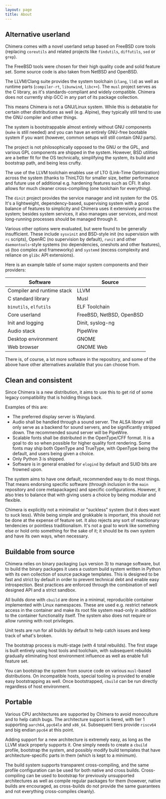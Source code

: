 ```yaml
---
layout: page
title: About
---
```


## Alternative userland

Chimera comes with a novel userland setup based on FreeBSD core tools
(replacing `coreutils` and related projects like `findutils`, `diffutils`,
`sed` or `grep`).

The FreeBSD tools were chosen for their high quality code and solid feature
set. Some source code is also taken from NetBSD and OpenBSD.

The LLVM/Clang suite provides the system toolchain (`clang`, `lld`) as well
as runtime parts (`compiler-rt`, `libunwind`, `libc++`). The `musl` project
serves as the C library, as it's standards-compliant and widely compatible.
Chimera does not currently ship GCC in any part of its package collection.

This means Chimera is not a GNU/Linux system. While this is debatable for
certain other distributions as well (e.g. Alpine), they typically still
tend to use the GNU compiler and other things.

The system is bootstrappable almost entirely without GNU components (`make`
is still needed) and you can have an entirely GNU-free bootable system if
you want (however, common setups will still contain GNU parts).

The project is not philosophically opposed to the GNU or the GPL, and various
GPL components are shipped in the system. However, BSD utilities are a better
fit for the OS technically, simplifying the system, its build and bootstrap
path, and being less crufty.

The use of the LLVM toolchain enables use of LTO (Link-Time Optimization)
across the system (thanks to ThinLTO) for smaller size, better performance
and future use of additional e.g. hardening features such as CFI. It also
allows for much cleaner cross-compiling (one toolchain for everything).

The `dinit` project provides the service manager and init system for the
OS. It's a lightweight, dependency-based, supervising system with a good
balance of features to simplicity and Chimera uses it extensively across
the system; besides system services, it also manages user services, and
most long-running processes should be managed through it.

Various other options were evaluated, but were found to be generally
insufficient. These include `sysvinit` and BSD-style init (no supervision
with `rc` scripts), OpenRC (no supervision by default), `runit` and other
`daemontools`-style systems (no dependencies, oneshots and other features),
`s6` (too complex and frameworky) and `systemd` (excess complexity and
reliance on `glibc` API extensions).

Here is an example table of some major system components and their providers:

| Software                   | Source                   |
|----------------------------|--------------------------|
| Compiler and runtime stack | LLVM                     |
| C standard library         | Musl                     |
| `binutils`, `elfutils`     | ELF Toolchain            |
| Core userland              | FreeBSD, NetBSD, OpenBSD |
| Init and logging           | Dinit, syslog-ng         |
| Audio stack                | PipeWire                 |
| Desktop environment        | GNOME                    |
| Web browser                | GNOME Web                |

There is, of course, a lot more software in the repository, and some
of the above have other alternatives available that you can choose from.

## Clean and consistent

Since Chimera is a new distribution, it aims to use this to get rid of
some legacy compatibility that is holding things back.

Examples of this are:

* The preferred display server is Wayland.
* Audio shall be handled through a sound server. The ALSA library will
  only serve as a backend for sound servers, and be significantly stripped
  down. The recommended sound server will be PipeWire.
* Scalable fonts shall be distributed in the OpenType/CFF format. It is
  a goal to do so when possible for higher quality font rendering. Some
  fonts may ship both OpenType and TrueType, with OpenType being the
  default, and users being given a choice.
* Only Python 3 is shipped.
* Software is in general enabled for `elogind` by default and SUID bits
  are frowned upon.

The system aims to have one default, recommended way to do most things.
That means endorsing specific software (through inclusion in the `main`
repository and core metapackages) and specific configurations. However,
it also tries to balance that with giving users a choice by being
modular and flexible.

Chimera is explicitly not a minimalist or "suckless" system (but it does
want to suck less). While being simple and grokkable is important, this
should not be done at the expense of feature set. It also rejects any sort
of reactionary tendencies or pointless traditionalism. It's not a goal to
work like something else or hold onto something for the sake of it; it
should be its own system and have its own ways, when necessary.

## Buildable from source

Chimera relies on binary packaging (`apk` version 3) to manage software,
but to build the binary packages it uses a custom build system written in
Python with its own collection of source package templates. This is designed
to be fast and strict by default in order to prevent technical debt and
enable easy introspection. Best practices are enforced through the
combination of well designed API and a strict sandbox.

All builds done with `cbuild` are done in a minimal, reproducible container
implemented with Linux namespaces. These are used e.g. restrict network
access in the container and make its root file system read-only in addition
to the container functionality itself. The system also does not require or
allow running with root privileges.

Unit tests are run for all builds by default to help catch issues and
keep track of what's broken.

The bootstrap process is multi-stage (with 4 total rebuilds). The first
stage is built entirely using host tools and toolchain, with subsequent
rebuilds gradually eliminating host environment influence as well as
enable full feature set.

You can bootstrap the system from source code on various `musl`-based
distributions. On incompatible hosts, special tooling is provided to
enable easy bootstrapping as well. Once bootstrapped, `cbuild` can be
run directly regardless of host environment.

## Portable

Various CPU architectures are supported by Chimera to avoid monoculture
and to help catch bugs. The architecture support is tiered, with tier 1
supporting `aarch64`, `ppc64le` and `x86_64`. Subsequent tiers provide
`riscv64` and big endian `ppc64` at this point.

Adding support for a new architecture is extremely easy, as long as the
LLVM stack properly supports it. One simply needs to create a `cbuild`
profile, bootstrap the system, and possibly modify build templates that
have architecture-specific parts in them (which is kept to a minimum).

The build system supports transparent cross-compiling, and the same
profile configuration can be used for both native and cross builds.
Cross-compiling can be used to bootstrap for previously unsupported
architectures as well as compile regular packages for them (however,
native builds are encouraged, as cross-builds do not provide the
same guarantees and not everything cross-compiles cleanly).
